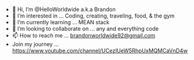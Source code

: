 - 👋 Hi, I’m @HelloWorldwide a.k.a Brandon 
- 👀 I’m interested in ... Coding, creating, traveling, food, & the gym
- 🌱 I’m currently learning ... MEAN stack
- 💞️ I’m looking to collaborate on ... any and everything code
- 📫 How to reach me ... brandonworldwide92@gmail.com
-    Join my journey ... https://www.youtube.com/channel/UCezlUeW5RhpUxMQMCaVnD4w

<!---
HelloWorldwide/HelloWorldwide is a ✨ special ✨ repository because its `README.md` (this file) appears on your GitHub profile.
You can click the Preview link to take a look at your changes.
--->
